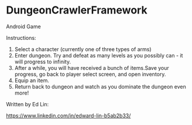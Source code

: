 # DungeonCrawlerFramework
Android Game

Instructions:
1. Select a character (currently one of three types of arms)
2. Enter dungeon. Try and defeat as many levels as you possibly can - it will progress to infinity.
3. After a while, you will have received a bunch of items.Save your progress, go back to player select screen, and open inventory.
4. Equip an item.
5. Return back to dungeon and watch as you dominate the dungeon even more!

Written by Ed Lin:

https://www.linkedin.com/in/edward-lin-b5ab2b33/
